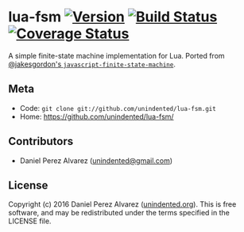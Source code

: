 # lua-fsm [![Version](https://img.shields.io/badge/luarocks-0.1.0-blue.svg)](https://luarocks.org/modules/unindented/fsm) [![Build Status](https://img.shields.io/travis/unindented/lua-fsm.svg)](http://travis-ci.org/unindented/lua-fsm) [![Coverage Status](https://img.shields.io/coveralls/unindented/lua-fsm.svg)](https://coveralls.io/r/unindented/lua-fsm)

A simple finite-state machine implementation for Lua. Ported from [@jakesgordon's `javascript-finite-state-machine`](https://github.com/jakesgordon/javascript-state-machine).


## Meta

* Code: `git clone git://github.com/unindented/lua-fsm.git`
* Home: <https://github.com/unindented/lua-fsm/>


## Contributors

* Daniel Perez Alvarez ([unindented@gmail.com](mailto:unindented@gmail.com))


## License

Copyright (c) 2016 Daniel Perez Alvarez ([unindented.org](https://unindented.org/)). This is free software, and may be redistributed under the terms specified in the LICENSE file.
